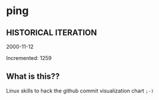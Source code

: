 # ping

## HISTORICAL ITERATION
2000-11-12

Incremented: 1259

## What is this?? 
Linux skills to hack the github commit visualization chart `;-)`
